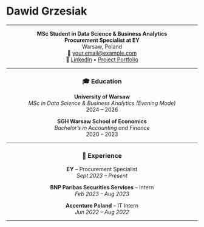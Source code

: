 # Dawid Grzesiak

---

<div align="center">

**MSc Student in Data Science & Business Analytics**  
**Procurement Specialist at EY**  
Warsaw, Poland  
📧 your.email@example.com  
🔗 [LinkedIn](https://www.linkedin.com/in/dawid-grzesiak/) • [Project Portfolio](https://dawid877.github.io/portfolio/)

---

### 🎓 Education

**University of Warsaw**  
_MSc in Data Science & Business Analytics (Evening Mode)_  
2024 – 2026

**SGH Warsaw School of Economics**  
_Bachelor’s in Accounting and Finance_  
2020 – 2023

---

### 💼 Experience

**EY** – Procurement Specialist  
_Sept 2023 – Present_

**BNP Paribas Securities Services** – Intern  
_Feb 2023 – Aug 2023_

**Accenture Poland** – IT Intern  
_Jun 2022 – Aug 2022_

---

</div>
